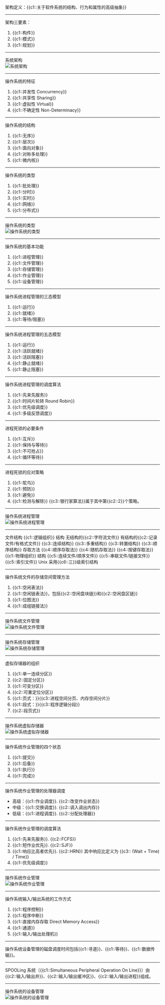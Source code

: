 架构定义：{{c1::关于软件系统的结构、行为和属性的高级抽象}}
___
架构三要素：
1. {{c1::构件}}
2. {{c1::模式}}
3. {{c1::规划}}
___
系统架构  
![系统架构](./_img/架构.png)
___
操作系统的特征
1. {{c1::并发性 Concurrency}}
2. {{c1::共享性 Sharing}}
3. {{c1::虚拟性 Virtual}}
4. {{c1::不确定性 Non-Determinacy}}
___
操作系统的结构
1. {{c1::无序}}
2. {{c1::层次}}
3. {{c1::面向对象}}
4. {{c1::对称多处理}}
5. {{c1::微内核}}
___
操作系统的类型
1. {{c1::批处理}}
2. {{c1::分时}}
3. {{c1::实时}}
4. {{c1::网络}}
5. {{c1::分布式}}
___
操作系统的类型  
![操作系统的类型](./_img/操作系统的类型.png)
___
操作系统的基本功能
1. {{c1::进程管理}}
2. {{c1::文件管理}}
3. {{c1::存储管理}}
4. {{c1::作业管理}}
5. {{c1::设备管理}}
___
操作系统进程管理的三态模型
1. {{c1::运行}}
2. {{c1::就绪}}
3. {{c1::等待/阻塞}}
___
操作系统进程管理的五态模型
1. {{c1::运行}}
2. {{c1::活跃就绪}}
3. {{c1::活跃阻塞}}
4. {{c1::静止就绪}}
5. {{c1::静止阻塞}}
___
操作系统进程管理的调度算法
1. {{c1::先来先服务}}
2. {{c1::时间片轮转 Round Robin}}
3. {{c1::优先级调度}}
4. {{c1::多级反馈调度}}
___
进程死锁的必要条件
1. {{c1::互斥}}
2. {{c1::保持与等待}}
3. {{c1::不可抢占}}
4. {{c1::循环等待}}
___
进程死锁的应对策略
1. {{c1::鸵鸟}}
2. {{c1::预防}}
3. {{c1::避免}}
4. {{c1::检测与解除}}
{{c3::银行家算法}}属于其中第{{c2::2}}个策略。
___
操作系统进程管理  
![操作系统进程管理](./_img/进程管理.png)
___
文件结构
	{{c1::逻辑组织}}
		结构
			无结构的{{c2::字符流文件}}
			有结构的{{c2::记录文件/有格式文件}}
				{{c3::连续结构}}
				{{c3::多重结构}}
				{{c3::转置结构}}
				{{c3::顺序结构}}
		存取方法
			{{c4::顺序存取法}}
			{{c4::随机存取法}}
			{{c4::按键存取法}}
	{{c1::物理组织}}
		结构
			{{c5::连续文件/顺序文件}}
			{{c5::串联文件/链接文件}}
			{{c5::索引文件}}
				Unix 采用{{c6::三}}级索引结构
___
操作系统文件的存储空间管理方法
1. {{c1::空闲表法}}
2. {{c1::空闲链表法}}，包括{{c2::空闲盘块链}}和{{c2::空闲盘区链}}
3. {{c1::位图法}}
4. {{c1::成组链接法}}
___
操作系统文件管理  
![操作系统文件管理](./_img/文件管理.png)
___
操作系统存储管理  
![操作系统存储管理](./_img/存储管理.png)
___
虚拟存储器的组织
1. {{c1::单一连续分区}}
2. {{c2::固定分区}}
3. {{c1::可变分区}}
4. {{c2::可重定位分区}}
5. {{c1::页式：}}{{c3::进程空间分页、内存空间分片}}
6. {{c1::段式：}}{{c3::程序逻辑分段}}
7. {{c2::段页式}}
___
操作系统虚拟存储器  
![操作系统虚拟存储器](./_img/虚拟存储器.png)
___
操作系统作业管理的四个状态
1. {{c1::提交}}
2. {{c1::后备}}
3. {{c1::执行}}
4. {{c1::完成}}
___
操作系统作业管理的处理器调度
- 高级：{{c1::作业调度}}. {{c2::改变作业状态}}
- 中级：{{c1::交换调度}}. {{c2::调入调出内存}}
- 低级：{{c1::进程调度}}. {{c2::分配处理器}}
___
操作系统作业管理的调度算法
1. {{c1::先来先服务}}. {{c2::FCFS}}
2. {{c1::短作业优先}}. {{c2::SJF}}
3. {{c1::响应比高者优先}}. {{c2::HRN}}
	其中响应比定义为 {{c3:: (Wait + Time) / Time}}
4. {{c1::优先级调度}}
___
操作系统作业管理  
![操作系统作业管理](./_img/作业管理.png)
___
操作系统输入/输出系统的工作方式
1. {{c1::程序控制}}
2. {{c1::程序中断}}
3. {{c1::直接内存存取 Direct Memory Access}}
4. {{c1::通道}}
5. {{c1::输入/输出处理机}}
___
操作系统设备管理的磁盘调度时间包括{{c1::寻道}}、{{c1::等待}}、{{c1::数据传输}}。
___
SPOOLing 系统（{{c1::Simultaneous Peripheral Operation On Line}}）由{{c2::输入/输出井}}、{{c2::输入/输出缓冲区}}、{{c2::输入/输出进程}}组成。
___
操作系统的设备管理  
![操作系统的设备管理](./_img/设备管理.png)
